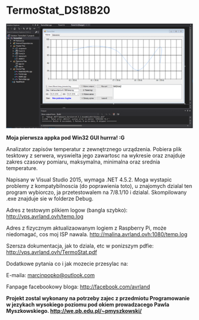 # TermoStat_DS18B20

<img src="https://raw.githubusercontent.com/avrland/TermoStat_DS18B20/master/12469626_1076290752415670_5861933004548163110_o.png"/>

<b> Moja pierwsza appka pod Win32 GUI hurrra! :G </b>

Analizator zapisów temperatur z zewnętrznego urządzenia. Pobiera plik tesktowy z serwera, wyswielta jego zawartosc na wykresie oraz znajduje zakres czasowy pomiaru, maksymalna, minimalna oraz srednia temperature. 

Napisany w Visual Studio 2015, wymaga .NET 4.5.2. Moga wystapic problemy z kompatybilnoscia (do poprawienia toto), u znajomych dzialal ten program wybiorczo, ja przetestowalem na 7/8.1/10 i dzialal. Skompilowany .exe znajduje sie w folderze Debug.

Adres z testowym plikiem logow (bangla szybko):
http://vps.avrland.ovh/temp.log

Adres z fizycznym aktualizaowanym logiem z Raspberry Pi, może niedomagać, cos moj ISP nawala.
http://malina.avrland.ovh:1080/temp.log

Szersza dokumentacja, jak to dziala, etc w ponizszym pdfie:
http://vps.avrland.ovh/TermoStat.pdf

Dodatkowe pytania co i jak mozecie przesylac na:

E-maila: marcinpopko@outlook.com

Fanpage facebookowy bloga: http://facebook.com/avrland


<b> Projekt zostal wykonany na potrzeby zajec z przedmiotu Programowanie w jezykach wysokiego poziomu pod okiem prowadzacego Pawla Myszkowskiego. http://we.pb.edu.pl/~pmyszkowski/ </b>
